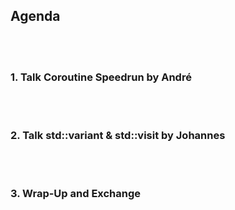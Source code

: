 ## Agenda

<br/>
<br/>

### 1. Talk Coroutine Speedrun by André
  
<br/>
<br/>

### 2. Talk std::variant & std::visit by Johannes
  
<br/>
<br/>


### 3. Wrap-Up and Exchange


